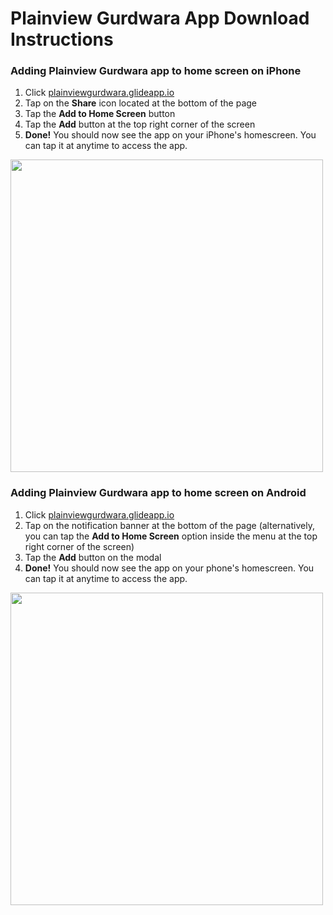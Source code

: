 # Plainview Gurdwara App Download Instructions

### Adding Plainview Gurdwara app to home screen on iPhone
1. Click [plainviewgurdwara.glideapp.io](plainviewgurdwara.glideapp.io)
1. Tap on the **Share** icon located at the bottom of the page
1. Tap the **Add to Home Screen** button
1. Tap the **Add** button at the top right corner of the screen
1. **Done!** You should now see the app on your iPhone's homescreen. You can tap it at anytime to access the app.

<img src="https://gblobscdn.gitbook.com/assets%2F-LbPQOrj0IWdkS19V2Rt%2F-LsbJ_JHIJ1hdBMVAOel%2F-LsbJbC2iPw8GNF_Ixyu%2FGroup%2067.png" width="500">

### Adding Plainview Gurdwara app to home screen on Android
1. Click [plainviewgurdwara.glideapp.io](plainviewgurdwara.glideapp.io)
1. Tap on the notification banner at the bottom of the page (alternatively, you can tap the **Add to Home Screen** option inside the menu at the top right corner of the screen)
1. Tap the **Add** button on the modal
1. **Done!** You should now see the app on your phone's homescreen. You can tap it at anytime to access the app.

<img src="https://gblobscdn.gitbook.com/assets%2F-LbPQOrj0IWdkS19V2Rt%2F-LkaoVSbdhGqWX4D0Xd9%2F-Lkb2qguLe7gqgpWqkVi%2FAdding%20app%20to%20HomeScreen%20(Android).png" width="500">
